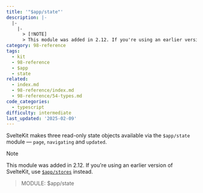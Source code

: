 ```yaml
---
title: '"$app/state"'
description: |-
  |-
    |-
      > [!NOTE]
      > This module was added in 2.12. If you're using an earlier version of SvelteKit, use [$app/stores]($app-stores) instead.
category: 98-reference
tags:
  - kit
  - 98-reference
  - $app
  - state
related:
  - index.md
  - 98-reference/index.md
  - 98-reference/54-types.md
code_categories:
  - typescript
difficulty: intermediate
last_updated: '2025-02-09'
---
```


SvelteKit makes three read-only state objects available via the `$app/state` module — `page`, `navigating` and `updated`.

> [!NOTE]
> This module was added in 2.12. If you're using an earlier version of SvelteKit, use [`$app/stores`]($app-stores) instead.

> MODULE: $app/state

